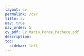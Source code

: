 ```yaml
---
layout: cv
permalink: /cv/
title: cv
nav: true
nav_order: 5
cv_pdf: CV_Mario_Ponce_Pacheco.pdf
description:
toc:
  sidebar: left
---
```

